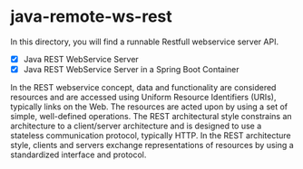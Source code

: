 java-remote-ws-rest
==========================

In this directory, you will find a runnable Restfull webservice server API.

- [x] Java REST WebService Server
- [x] Java REST WebService Server in a Spring Boot Container

In the REST webservice concept, data and functionality are considered resources and are accessed using Uniform Resource Identifiers (URIs), typically links on the Web. The resources are acted upon by using a set of simple, well-defined operations. The REST architectural style constrains an architecture to a client/server architecture and is designed to use a stateless communication protocol, typically HTTP. In the REST architecture style, clients and servers exchange representations of resources by using a standardized interface and protocol.
